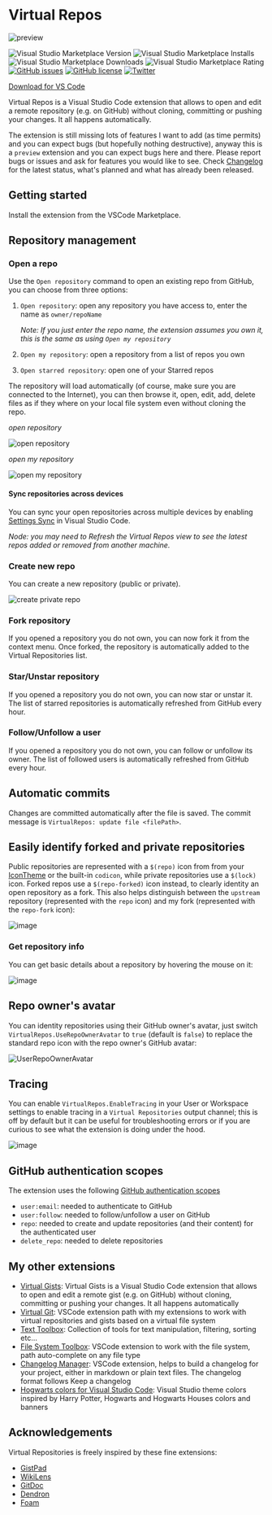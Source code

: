 # Virtual Repos

![preview](https://img.shields.io/badge/-preview-orange)

<!--[![Publish Extension](https://github.com/carlocardella/vscode-VirtualRepos/actions/workflows/PublishExtension.yml/badge.svg)](https://github.com/carlocardella/vscode-VirtualRepos/actions/workflows/PublishExtension.yml)-->
![Visual Studio Marketplace Version](https://img.shields.io/visual-studio-marketplace/v/carlocardella.vscode-virtualRepos)
![Visual Studio Marketplace Installs](https://img.shields.io/visual-studio-marketplace/i/carlocardella.vscode-virtualRepos)
![Visual Studio Marketplace Downloads](https://img.shields.io/visual-studio-marketplace/d/carlocardella.vscode-virtualRepos)
![Visual Studio Marketplace Rating](https://img.shields.io/visual-studio-marketplace/r/carlocardella.vscode-virtualRepos)
[![GitHub issues](https://img.shields.io/github/issues/carlocardella/vscode-VirtualRepos.svg)](https://github.com/carlocardella/vscode-VirtualRepos/issues)
[![GitHub license](https://img.shields.io/github/license/carlocardella/vscode-VirtualRepos.svg)](https://github.com/carlocardella/vscode-VirtualRepos/blob/master/LICENSE.md)
[![Twitter](https://img.shields.io/twitter/url/https/github.com/carlocardella/vscode-VirtualRepos.svg?style=social)](https://twitter.com/intent/tweet?text=Wow:&url=https%3A%2F%2Fgithub.com%2Fcarlocardella%2Fvscode-VirtualRepos)
<!-- [![Open in Visual Studio Code](https://open.vscode.dev/badges/open-in-vscode.svg)](https://open.vscode.dev/carlocardella/vscode-texttoolbox) -->

[Download for VS Code](https://marketplace.visualstudio.com/items?itemName=CarloCardella.vscode-virtualrepos)

<!-- [Download for VS Codium](https://open-vsx.org/extension/carlocardella/vscode-texttoolbox) -->

Virtual Repos is a Visual Studio Code extension that allows to open and edit a remote repository (e.g. on GitHub) without cloning, committing or pushing your changes. It all happens automatically.

The extension is still missing lots of features I want to add (as time permits) and you can expect bugs (but hopefully nothing destructive), anyway this is a `preview` extension and you can expect bugs here and there. Please report bugs or issues and ask for features you would like to see. Check [Changelog](CHANGELOG.md) for the latest status, what's planned and what has already been released.

## Getting started

Install the extension from the VSCode Marketplace.

## Repository management

### Open a repo

Use the `Open repository` command to open an existing repo from GitHub, you can choose from three options:

1. `Open repository`: open any repository you have access to, enter the name as `owner/repoName`

   *Note: If you just enter the repo name, the extension assumes you own it, this is the same as using `Open my repository`*

2. `Open my repository`: open a repository from a list of repos you own
3. `Open starred repository`: open one of your Starred repos

The repository will load automatically (of course, make sure you are connected to the Internet), you can then browse it, open, edit, add, delete files as if they where on your local file system even without cloning the repo.

*open repository*

![open repository](https://user-images.githubusercontent.com/5784415/192892207-46f5418e-5696-4373-ae80-71cb160e8e25.gif)

*open my repository*

![open my repository](https://user-images.githubusercontent.com/5784415/192892464-bee3d23f-5688-4dfd-a343-c844ae39e135.gif)

#### Sync repositories across devices

You can sync your open repositories across multiple devices by enabling [Settings Sync](https://code.visualstudio.com/docs/editor/settings-sync) in Visual Studio Code.

*Node: you may need to Refresh the Virtual Repos view to see the latest repos added or removed from another machine.*

### Create new repo

You can create a new repository (public or private).

![create private repo](https://user-images.githubusercontent.com/5784415/192894098-2cb95397-6696-467a-ab9c-6ca272f460b0.gif)

### Fork repository

If you opened a repository you do not own, you can now fork it from the context menu. Once forked, the repository is automatically added to the Virtual Repositories list.

### Star/Unstar repository

If you opened a repository you do not own, you can now star or unstar it. The list of starred repositories is automatically refreshed from GitHub every hour.

### Follow/Unfollow a user

If you opened a repository you do not own, you can follow or unfollow its owner. The list of followed users is automatically refreshed from GitHub every hour.

## Automatic commits

Changes are committed automatically after the file is saved. The commit message is `VirtualRepos: update file <filePath>`.

## Easily identify forked and private repositories

Public repositories are represented with a `$(repo)` icon from from your [IconTheme](https://code.visualstudio.com/api/references/icons-in-labels) or the built-in `codicon`, while private repositories use a `$(lock)` icon.
Forked repos use a `$(repo-forked)` icon instead, to clearly identity an open repository as a fork. This also helps distinguish between the `upstream` repository (represented with the `repo` icon) and my fork (represented with the `repo-fork` icon):

<!--![image](https://user-images.githubusercontent.com/5784415/207214066-1e78d96b-b209-4e7c-a263-4a225db1ce92.png)-->
![image](https://user-images.githubusercontent.com/5784415/210154421-d8eda221-d096-42fe-98e3-fc5f37773f58.png)

### Get repository info

You can get basic details about a repository by hovering the mouse on it:

![image](https://user-images.githubusercontent.com/5784415/210154457-25a31281-bf1e-430c-8f73-efddbfa15dce.png)

## Repo owner's avatar

You can identity repositories using their GitHub owner's avatar, just switch `VirtualRepos.UseRepoOwnerAvatar` to `true` (default is `false`) to replace the standard repo icon with the repo owner's GitHub avatar:

![UserRepoOwnerAvatar](https://user-images.githubusercontent.com/5784415/194788262-4eb6ad81-f924-4a42-a642-eec4c10a60b0.gif)

## Tracing

You can enable `VirtualRepos.EnableTracing` in your User or Workspace settings to enable tracing in a `Virtual Repositories` output channel; this is off by default but it can be useful for troubleshooting errors or if you are curious to see what the extension is doing under the hood.

![image](https://user-images.githubusercontent.com/5784415/192893074-ffeb0ec1-1932-45ed-a961-1c15492c1a9e.png)

## GitHub authentication scopes

The extension uses the following [GitHub authentication scopes](https://docs.github.com/en/developers/apps/building-oauth-apps/scopes-for-oauth-apps)

- `user:email`: needed to authenticate to GitHub
- `user:follow`: needed to follow/unfollow a user on GitHub
- `repo`: needed to create and update repositories (and their content) for the authenticated user
- `delete_repo`: needed to delete repositories

## My other extensions

<!-- * [Virtual Repos](https://github.com/carlocardella/vscode-VirtualRepos): Virtual Repos is a Visual Studio Code extension that allows to open and edit a remote repository (e.g. on GitHub) without cloning, committing or pushing your changes. It all happens automatically -->
- [Virtual Gists](https://github.com/carlocardella/vscode-VirtualGists): Virtual Gists is a Visual Studio Code extension that allows to open and edit a remote gist (e.g. on GitHub) without cloning, committing or pushing your changes. It all happens automatically
- [Virtual Git](https://github.com/carlocardella/vscode-VirtualGit): VSCode extension path with my extensions to work with virtual repositories and gists based on a virtual file system
- [Text Toolbox](https://github.com/carlocardella/vscode-TextToolbox): Collection of tools for text manipulation, filtering, sorting etc...
- [File System Toolbox](https://github.com/carlocardella/vscode-FileSystemToolbox): VSCode extension to work with the file system, path auto-complete on any file type
- [Changelog Manager](https://github.com/carlocardella/vscode-ChangelogManager): VSCode extension, helps to build a changelog for your project, either in markdown or plain text files. The changelog format follows Keep a changelog
- [Hogwarts colors for Visual Studio Code](https://github.com/carlocardella/hogwarts-colors-for-vscode): Visual Studio theme colors inspired by Harry Potter, Hogwarts and Hogwarts Houses colors and banners

## Acknowledgements

Virtual Repositories is freely inspired by these fine extensions:

- [GistPad](https://marketplace.visualstudio.com/items?itemName=vsls-contrib.gistfs)
- [WikiLens](https://marketplace.visualstudio.com/items?itemName=lostintangent.wikilens)
- [GitDoc](https://marketplace.visualstudio.com/items?itemName=vsls-contrib.gitdoc)
- [Dendron](https://marketplace.visualstudio.com/items?itemName=dendron.dendron)
- [Foam](https://marketplace.visualstudio.com/items?itemName=foam.foam-vscode)

